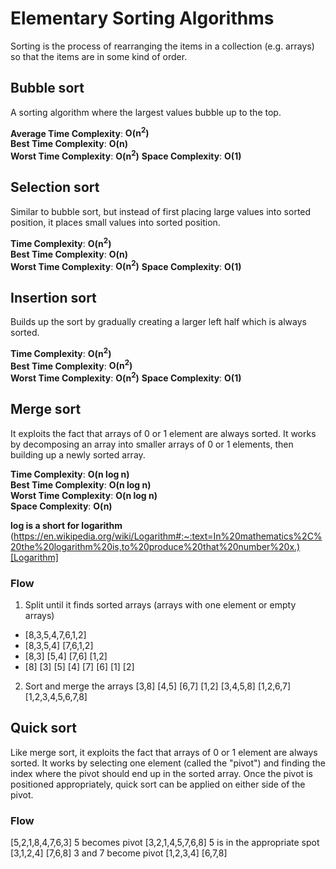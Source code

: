 # Elementary Sorting Algorithms
Sorting is the process of rearranging the items in a collection (e.g. arrays) so that the items are in some kind of order.

## Bubble sort
A sorting algorithm where the largest values bubble up to the top.

**Average Time Complexity**: **O(n<sup>2</sup>)**  
**Best Time Complexity**: **O(n)**  
**Worst Time Complexity**: **O(n<sup>2</sup>)**
**Space Complexity**: **O(1)**

## Selection sort
Similar to bubble sort, but instead of first placing large values into sorted position, it places small values into sorted position.

**Time Complexity**: **O(n<sup>2</sup>)**  
**Best Time Complexity**: **O(n)**  
**Worst Time Complexity**: **O(n<sup>2</sup>)**
**Space Complexity**: **O(1)**

## Insertion sort
Builds up the sort by gradually creating a larger left half which is always sorted.

**Time Complexity**: **O(n<sup>2</sup>)**  
**Best Time Complexity**: **O(n<sup>2</sup>)**  
**Worst Time Complexity**: **O(n<sup>2</sup>)**
**Space Complexity**: **O(1)**

## Merge sort
It exploits the fact that arrays of 0 or 1 element are always sorted. It works by decomposing an array into smaller arrays of 0 or 1 elements, then building up a newly sorted array.

**Time Complexity**: **O(n log n)**  
**Best Time Complexity**: **O(n log n)**  
**Worst Time Complexity**: **O(n log n)**  
**Space Complexity**: **O(n)**

**log is a short for logarithm**
(https://en.wikipedia.org/wiki/Logarithm#:~:text=In%20mathematics%2C%20the%20logarithm%20is,to%20produce%20that%20number%20x.)[Logarithm]

### Flow
1. Split until it finds sorted arrays (arrays with one element or empty arrays)
- [8,3,5,4,7,6,1,2]
- [8,3,5,4] [7,6,1,2]
- [8,3] [5,4] [7,6] [1,2]
- [8] [3] [5] [4] [7] [6] [1] [2]
2. Sort and merge the arrays 
[3,8] [4,5] [6,7] [1,2]
[3,4,5,8] [1,2,6,7]
[1,2,3,4,5,6,7,8]

## Quick sort
Like merge sort, it exploits the fact that arrays of 0 or 1 element are always sorted. It works by selecting one element (called the "pivot") and finding the index where the pivot should end up in the sorted array. Once the pivot is positioned appropriately, quick sort can be applied on either side of the pivot.

### Flow
[5,2,1,8,4,7,6,3] 5 becomes pivot
[3,2,1,4,5,7,6,8] 5 is in the appropriate spot
[3,1,2,4] [7,6,8] 3 and 7 become pivot
[1,2,3,4] [6,7,8]